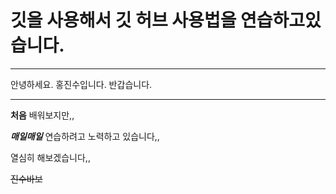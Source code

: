 # 깃을 사용해서 깃 허브 사용법을 연습하고있습니다.
---
안녕하세요.
홍진수입니다.
반갑습니다.

---
**처음** 배워보지만,,

***매일매일*** 연습하려고 노력하고 있습니다,,

열심히 해보겠습니다,,

~~진수바보~~
